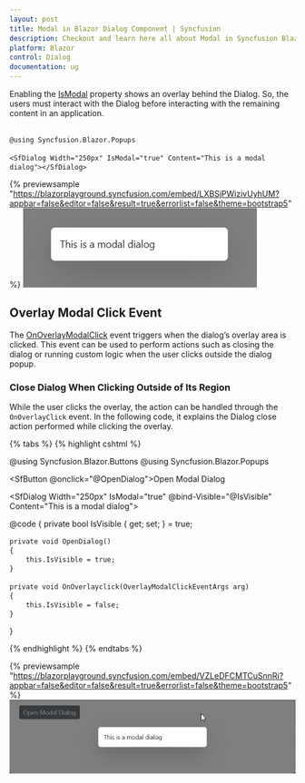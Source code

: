 ```yaml
---
layout: post
title: Modal in Blazor Dialog Component | Syncfusion
description: Checkout and learn here all about Modal in Syncfusion Blazor Dialog component and much more details.
platform: Blazor
control: Dialog
documentation: ug
---
```


Enabling the [IsModal](https://help.syncfusion.com/cr/blazor/Syncfusion.Blazor.Popups.SfDialog.html#Syncfusion_Blazor_Popups_SfDialog_IsModal) property shows an overlay behind the Dialog. So, the users must interact with the Dialog before interacting with the remaining content in an application.

```cshtml

@using Syncfusion.Blazor.Popups

<SfDialog Width="250px" IsModal="true" Content="This is a modal dialog"></SfDialog>

```

{% previewsample "https://blazorplayground.syncfusion.com/embed/LXBSjPWizivUyhUM?appbar=false&editor=false&result=true&errorlist=false&theme=bootstrap5" %}
![Modal in Blazor Dialog](./images/blazor-modal-dialog.png)

## Overlay Modal Click Event 

The [OnOverlayModalClick](https://help.syncfusion.com/cr/blazor/Syncfusion.Blazor.Popups.DialogEvents.html#Syncfusion_Blazor_Popups_DialogEvents_OnOverlayModalClick) event triggers when the dialog’s overlay area is clicked. This event can be used to perform actions such as closing the dialog or running custom logic when the user clicks outside the dialog popup.

### Close Dialog When Clicking Outside of Its Region

While the user clicks the overlay, the action can be handled through the `OnOverlayClick` event. In the following code, it explains the Dialog close action performed while clicking the overlay.

{% tabs %}
{% highlight cshtml %}

@using Syncfusion.Blazor.Buttons
@using Syncfusion.Blazor.Popups

<SfButton @onclick="@OpenDialog">Open Modal Dialog</SfButton>

<SfDialog Width="250px" IsModal="true" @bind-Visible="@IsVisible" Content="This is a modal dialog">
    <DialogEvents OnOverlayModalClick="@OnOverlayclick"></DialogEvents>
</SfDialog>

@code {
    private bool IsVisible { get; set; } = true;

    private void OpenDialog()
    {
        this.IsVisible = true;
    }

    private void OnOverlayclick(OverlayModalClickEventArgs arg)
    {
        this.IsVisible = false;
    }
}

{% endhighlight %}
{% endtabs %}

{% previewsample "https://blazorplayground.syncfusion.com/embed/VZLeDFCMTCuSnnRi?appbar=false&editor=false&result=true&errorlist=false&theme=bootstrap5"  %}
![Blazor Dialog with Header](./images/blazor-dialog-modal-closes.gif)